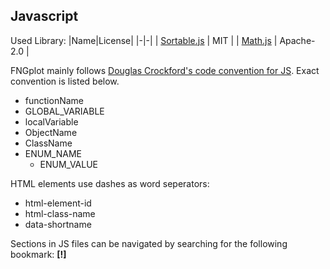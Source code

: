 ## Javascript

Used Library:
|Name|License|
|-|-|
| [Sortable.js](https://github.com/SortableJS/Sortable) | MIT |
| [Math.js](https://github.com/josdejong/mathjs) | Apache-2.0 |

FNGplot mainly follows [Douglas Crockford's code convention for JS](https://www.crockford.com/code.html). Exact convention is listed below.
- functionName
- GLOBAL_VARIABLE
- localVariable
- ObjectName
- ClassName
- ENUM_NAME
    - ENUM_VALUE

HTML elements use dashes as word seperators:
- html-element-id
- html-class-name
- data-shortname

Sections in JS files can be navigated by searching for the following bookmark: **[!]**